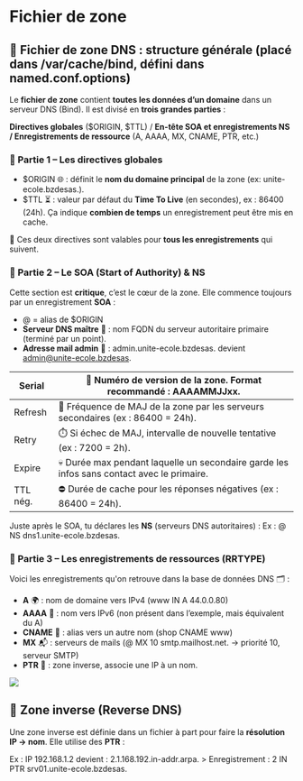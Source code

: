 # Fichier de zone

## **🧾 Fichier de zone DNS : structure générale (placé dans /var/cache/bind, défini dans named.conf.options)**

Le **fichier de zone** contient **toutes les données d’un domaine** dans un serveur DNS (Bind). Il est divisé en **trois grandes parties** :

**Directives globales** ($ORIGIN, $TTL) / **En-tête SOA et enregistrements NS / Enregistrements de ressource** (A, AAAA, MX, CNAME, PTR, etc.)



### **🧷 Partie 1 – Les directives globales**

- $ORIGIN 🌐 : définit le **nom du domaine principal** de la zone (ex: unite-ecole.bzdesas.).
- $TTL ⏳ : valeur par défaut du **Time To Live** (en secondes), ex : 86400 (24h). Ça indique **combien de temps** un enregistrement peut être mis en cache.

🔎 Ces deux directives sont valables pour **tous les enregistrements** qui suivent.



### **📌 Partie 2 – Le SOA (Start of Authority) & NS**

Cette section est **critique**, c’est le cœur de la zone. Elle commence toujours par un enregistrement **SOA** :

- @ = alias de $ORIGIN
- **Serveur DNS maître** 🧠 : nom FQDN du serveur autoritaire primaire (terminé par un point).
- **Adresse mail admin** 📧 : admin.unite-ecole.bzdesas. devient admin@unite-ecole.bzdesas.

| Serial | 🔁 Numéro de version de la zone. Format recommandé : AAAAMMJJxx. |
|--|--|
| Refresh | 🔄 Fréquence de MAJ de la zone par les serveurs secondaires (ex : 86400 = 24h). |
| Retry | ⏱️ Si échec de MAJ, intervalle de nouvelle tentative (ex : 7200 = 2h). |
| Expire | 💀 Durée max pendant laquelle un secondaire garde les infos sans contact avec le primaire. |
| TTL nég. | ⛔ Durée de cache pour les réponses négatives (ex : 86400 = 24h). |

Juste après le SOA, tu déclares les **NS** (serveurs DNS autoritaires) : Ex : @ NS dns1.unite-ecole.bzdesas.



### **📍 Partie 3 – Les enregistrements de ressources (RRTYPE)**

Voici les enregistrements qu'on retrouve dans la base de données DNS 🗂️ :

- **A** 🌍 : nom de domaine vers IPv4 (www IN A 44.0.0.80)
- **AAAA** 🧪 : nom vers IPv6 (non présent dans l’exemple, mais équivalent du A)
- **CNAME** 🔗 : alias vers un autre nom (shop CNAME www)
- **MX** 📬 : serveurs de mails (@ MX 10 smtp.mailhost.net. → priorité 10, serveur SMTP)
- **PTR** 🔁 : zone inverse, associe une IP à un nom.

![](../../../media/Cours-Services-réseaux-Linux-Fichier-de-zone-image1.png)

## **🔄 Zone inverse (Reverse DNS)**

Une zone inverse est définie dans un fichier à part pour faire la **résolution IP → nom**. Elle utilise des **PTR** :

Ex : IP 192.168.1.2 devient : 2.1.168.192.in-addr.arpa. > Enregistrement : 2 IN PTR srv01.unite-ecole.bzdesas.



